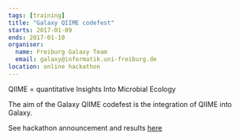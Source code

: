 ```yaml
---
tags: [training]
title: "Galaxy QIIME codefest"
starts: 2017-01-09
ends: 2017-01-10
organiser:
  name: Freiburg Galaxy Team
  email: galaxy@informatik.uni-freiburg.de
location: online hackathon
---
```


QIIME = quantitative Insights Into Microbial Ecology

The aim of the Galaxy QIIME codefest is the integration of QIIME into Galaxy. 

See hackathon announcement and results [here](https://github.com/galaxyproject/tools-iuc/issues/1078)